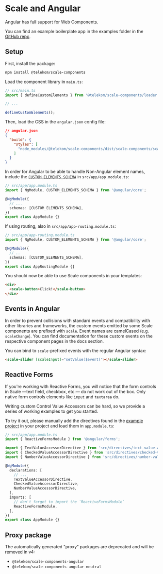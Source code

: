 # Scale and Angular

Angular has full support for Web Components.

You can find an example boilerplate app in the examples folder in the [GitHub repo](https://github.com/telekom/scale/tree/main/examples/angular-boilerplate).

## Setup

First, install the package:

```bash
npm install @telekom/scale-components
```

Load the component library in `main.ts`:

```ts
// src/main.ts
import { defineCustomElements } from '@telekom/scale-components/loader';

// ...

defineCustomElements();
```

Then, load the CSS in the `angular.json` config file:

```json
// angular.json
{
  "build": {
    "styles": [
      "node_modules/@telekom/scale-components/dist/scale-components/scale-components.css"
    ]
  }
}
```

In order for Angular to be able to handle Non-Angular element names, include the [`CUSTOM_ELEMENTS_SCHEMA`](https://angular.io/api/core/CUSTOM_ELEMENTS_SCHEMA) in `src/app/app.module.ts`:

```ts
// src/app/app.module.ts
import { NgModule, CUSTOM_ELEMENTS_SCHEMA } from '@angular/core';

@NgModule({
  // ...
  schemas: [CUSTOM_ELEMENTS_SCHEMA],
})
export class AppModule {}
```

If using routing, also in `src/app/app-routing.module.ts`:

```ts
// src/app/app-routing.module.ts
import { NgModule, CUSTOM_ELEMENTS_SCHEMA } from '@angular/core';

@NgModule({
  // ..
  schemas: [CUSTOM_ELEMENTS_SCHEMA],
})
export class AppRoutingModule {}
```

You should now be able to use Scale components in your templates:

```html
<div>
  <scale-button>Click!</scale-button>
</div>
```

## Events in Angular

In order to prevent collisions with standard events and compatibility with other libraries and frameworks, the custom events emitted by some Scale components are prefixed with `scale`. Event names are camelCased (e.g. `scaleChange`). You can find documentation for these custom events on the respective component pages in the docs section.

You can bind to `scale`-prefixed events with the regular Angular syntax:

```html
<scale-slider (scaleInput)="setValue($event)"></scale-slider>
```

## Reactive Forms

If you're working with Reactive Forms, you will notice that the form controls in Scale —text field, checkbox, etc.— do not work out of the box. Only native form controls elements like `input` and `textarea` do.

Writing custom Control Value Accessors can be hard, so we provide a series of working examples to get you started.

To try it out, please manually add the directives found in the [example project](https://github.com/telekom/scale/tree/main/examples/angular-reactive-forms/src/directives) in your project and load them in `app.module.ts`:

```ts
// src/app/app.module.ts
import { ReactiveFormsModule } from '@angular/forms';

import { TextValueAccessorDirective } from 'src/directives/text-value-accessor';
import { CheckedValueAccessorDirective } from 'src/directives/checked-value-accessor';
import { NumberValueAccessorDirective } from 'src/directives/number-value-accessor';

@NgModule({
  declarations: [
    // ...
    TextValueAccessorDirective,
    CheckedValueAccessorDirective,
    NumberValueAccessorDirective,
  ],
  imports: [
    // don't forget to import the `ReactiveFormsModule`
    ReactiveFormsModule,
  ],
})
export class AppModule {}
```

## Proxy package

The automatically generated "proxy" packages are deprecated and will be removed in v4:

- `@telekom/scale-components-angular`
- `@telekom/scale-components-angular-neutral`
